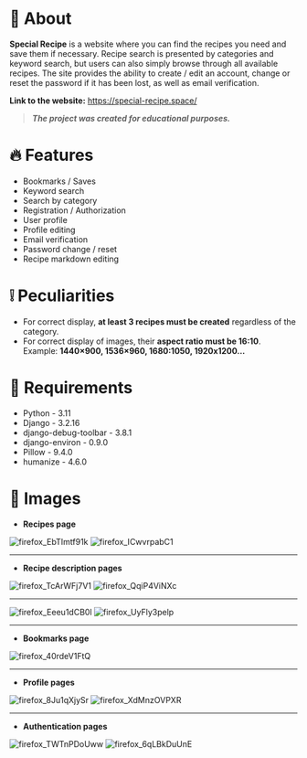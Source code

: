# 📃 About

**Special Recipe** is a website where you can find the recipes you need and save them if necessary.
Recipe search is presented by categories and keyword search, but users can also simply browse through 
all available recipes.
The site provides the ability to create / edit an account, change or reset the password if it has been lost, 
as well as email verification.

**Link to the website:** https://special-recipe.space/

> ***The project was created for educational purposes.***

# 🔥 Features

* Bookmarks / Saves
* Keyword search
* Search by category
* Registration / Authorization
* User profile
* Profile editing
* Email verification
* Password change / reset
* Recipe markdown editing

# ❕ Peculiarities

* For correct display, **at least 3 recipes must be created** regardless of the category.
* For correct display of images, their **aspect ratio must be 16:10**. Example: **1440×900, 1536×960, 1680:1050, 1920x1200...**

# 📜 Requirements

* Python - 3.11
* Django - 3.2.16
* django-debug-toolbar - 3.8.1
* django-environ - 0.9.0
* Pillow - 9.4.0
* humanize - 4.6.0

# 🌄 Images
* **Recipes page**

![firefox_EbTImtf91k](https://user-images.githubusercontent.com/97694131/218304714-ae387f54-f6e1-4a38-986b-229b880d458a.png)
![firefox_ICwvrpabC1](https://user-images.githubusercontent.com/97694131/218304717-3e6eda9a-ec33-4248-8629-f37d46b2ea27.png)
<hr>

* **Recipe description pages**

![firefox_TcArWFj7V1](https://user-images.githubusercontent.com/97694131/218304936-0dd3ecc7-77c0-4b51-989b-189e22e14ee8.png)
![firefox_QqiP4ViNXc](https://user-images.githubusercontent.com/97694131/218304938-12f614eb-eefc-45c2-9f08-b390f473c2ac.png)
<hr>

![firefox_Eeeu1dCB0l](https://user-images.githubusercontent.com/97694131/218304946-fdfdf99a-7a91-4c9f-a6b4-10dbf952c597.png)
![firefox_UyFly3pelp](https://user-images.githubusercontent.com/97694131/218304952-a97b776b-4081-485c-9a22-034ebd15fb15.png)
<hr>

* **Bookmarks page**

![firefox_40rdeV1FtQ](https://user-images.githubusercontent.com/97694131/218304895-655a1529-108d-4a5d-832d-6adbaa7bdaa3.png)
<hr>

* **Profile pages**

![firefox_8Ju1qXjySr](https://user-images.githubusercontent.com/97694131/218304973-4398f787-2241-4ec9-bfb8-85ecd3b0f8f3.png)
![firefox_XdMnzOVPXR](https://user-images.githubusercontent.com/97694131/218304974-1d301bd9-2c2a-4a21-b199-4e8150084144.png)
<hr>

* **Authentication pages**

![firefox_TWTnPDoUww](https://user-images.githubusercontent.com/97694131/218304986-d633adce-fea7-42da-b7d9-2aa6dd0e149c.png)
![firefox_6qLBkDuUnE](https://user-images.githubusercontent.com/97694131/218304988-07cc498c-ad37-451e-a439-378e480dbe0c.png)
